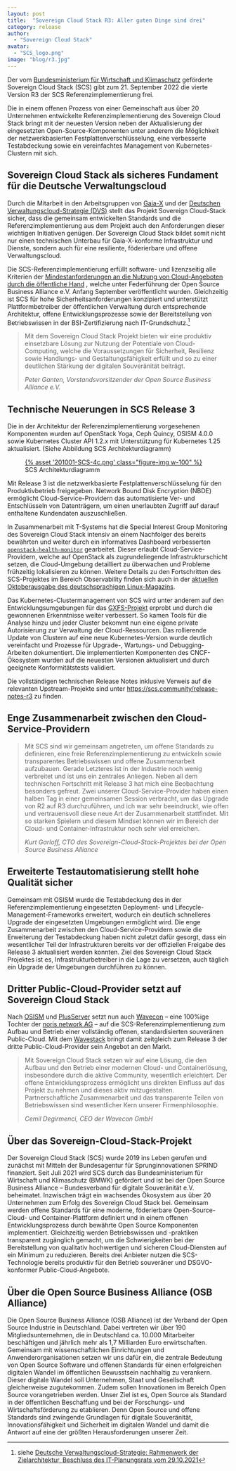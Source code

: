 ```yaml
---
layout: post
title:  "Sovereign Cloud Stack R3: Aller guten Dinge sind drei"
category: release
author:
  - "Sovereign Cloud Stack"
avatar:
  - "SCS_logo.png"
image: "blog/r3.jpg"
---
```

Der vom [Bundesministerium für Wirtschaft und Klimaschutz](https://bmwk.de)
geförderte Sovereign Cloud Stack (SCS) gibt zum 21. September 2022 die vierte Version
R3 der SCS Referenzimplementierung frei.

Die in einem offenen Prozess von einer Gemeinschaft aus über 20 Unternehmen entwickelte
Referenzimplementierung des Sovereign Cloud Stack bringt mit der neuesten Version
neben der Aktualisierung der eingesetzten Open-Source-Komponenten unter anderem
die Möglichkeit der netzwerkbasierten Festplattenverschlüsselung, eine verbesserte
Testabdeckung sowie ein vereinfachtes Management von Kubernetes-Clustern mit sich.

## Sovereign Cloud Stack als sicheres Fundament für die Deutsche Verwaltungscloud

Durch die Mitarbeit in den Arbeitsgruppen von [Gaia-X](https://www.gaia-x.eu/) und
der [Deutschen Verwaltungscloud-Strategie (DVS)](https://www.cio.bund.de/Web/DE/Innovative-Vorhaben/Deutsche-Verwaltungscloud-Strategie/deutsche_verwaltungscloud_strategie_node.html)
stellt das Projekt Sovereign Cloud-Stack sicher, dass die gemeinsam entwickelten
Standards und die Referenzimplementierung aus dem Projekt auch den Anforderungen
dieser wichtigen Initiativen genügen. Der Sovereign Cloud Stack bildet somit
nicht nur einen technischen Unterbau für Gaia-X-konforme Infrastruktur und Dienste,
sondern auch für eine resiliente, föderierbare und offene Verwaltungscloud.

Die SCS-Referenzimplementierung erfüllt software- und lizenzseitig alle Kriterien
der [Mindestanforderungen an die Nutzung von Cloud-Angeboten durch die öffentliche
Hand](https://osb-alliance.de/verbands-news/mindestanforderungen-fuer-cloud-angebote-oeffentliche-hand)
, welche unter Federführung der Open Source Business Alliance e.V. Anfang September
veröffentlicht wurden. Gleichzeitig ist SCS für hohe Sicherheitsanforderungen konzipiert und unterstützt
Plattformbetreiber der öffentlichen Verwaltung durch entsprechende Architektur,
offene Entwicklungsprozesse sowie der Bereitstellung von Betriebswissen in der
BSI-Zertifizierung nach IT-Grundschutz.[^1]

<blockquote><p>
Mit dem Sovereign Cloud Stack Projekt bieten wir eine produktiv einsetzbare Lösung zur Nutzung der Potentiale von Cloud-Computing, welche die Voraussetzungen für Sicherheit, Resilienz sowie Handlungs- und Gestaltungsfähigkeit erfüllt und so zu einer deutlichen Stärkung der digitalen Souveränität beiträgt.
</p><cite>Peter Ganten, Vorstandsvorsitzender der Open Source Business Alliance e.V.</cite>
</blockquote>

## Technische Neuerungen in SCS Release 3

Die in der Architektur der Referenzimplementierung vorgesehenen Komponenten wurden
auf OpenStack Yoga, Ceph Quincy, OSISM 4.0.0 sowie Kubernetes Cluster API 1.2.x
mit Unterstützung für Kubernetes 1.25 aktualisiert. (Siehe Abbildung SCS Architekturdiagramm)

<figure class="figure mx-auto d-block" style="width:90%">
  <a href="{% asset "201001-SCS-4c.png" @path %}">
    {% asset '201001-SCS-4c.png' class="figure-img w-100" %}
  </a>
  <figcaption class="figure-caption">
    SCS Architekturdiagramm
  </figcaption>
</figure>

Mit Release 3 ist die netzwerkbasierte Festplattenverschlüsselung für den Produktivbetrieb
freigegeben. Network Bound Disk Encryption (NBDE) ermöglicht Cloud-Service-Providern das
automatisierte Ver- und Entschlüsseln von Datenträgern, um einen unerlaubten
Zugriff auf darauf enthaltene Kundendaten auszuschließen.

In Zusammenarbeit mit T-Systems hat die Special Interest Group Monitoring des
Sovereign Cloud Stack intensiv an einem Nachfolger des bereits bewährten und
weiter durch ein informatives Dashboard verbesserten
[`openstack-health-monitor`](https://github.com/SovereignCloudStack/openstack-health-monitor)
gearbeitet. Dieser erlaubt Cloud-Service-Providern, welche auf OpenStack als
zugrundeliegende Infrastrukturschicht setzen, die Cloud-Umgebung detailliert zu
überwachen und Probleme frühzeitig lokalisieren zu können. Weitere Details zu den
Fortschritten des SCS-Projektes im Bereich Observability finden sich auch in der
[aktuellen Oktoberausgabe des deutschsprachigen Linux-Magazins](https://www.linux-magazin.de/ausgaben/2022/10/observability-fuer-openstack/).

Das Kubernetes-Clustermanagement von SCS wird unter anderem auf den
Entwicklungsumgebungen für das [GXFS-Projekt](https://gxfs.eu/) erprobt und durch die
gewonnenen Erkenntnisse weiter verbessert. So kamen Tools für die Analyse hinzu
und jeder Cluster bekommt nun eine eigene private Autorisierung zur Verwaltung der
Cloud-Ressourcen. Das rollierende Update von Clustern auf eine neue Kubernetes-Version
wurde deutlich vereinfacht und Prozesse für Upgrade-, Wartungs- und Debugging-Arbeiten
dokumentiert. Die implementierten Komponenten des CNCF-Ökosystem wurden auf die
neuesten Versionen aktualisiert und durch geeignete Konformitätstests validiert.

Die vollständigen technischen Release Notes inklusive Verweis auf die relevanten
Upstream-Projekte sind unter <https://scs.community/release-notes-r3>
zu finden.

## Enge Zusammenarbeit zwischen den Cloud-Service-Providern

<blockquote><p>
Mit SCS sind wir gemeinsam angetreten, um offene Standards zu
definieren, eine freie Referenzimplementierung zu entwickeln sowie transparentes
Betriebswissen und offene Zusammenarbeit aufzubauen. Gerade Letzteres ist in der
Industrie noch wenig verbreitet und ist uns ein zentrales Anliegen. Neben all dem
technischen Fortschritt mit Release 3 hat mich eine Beobachtung besonders gefreut.
Zwei unserer Cloud-Service-Provider haben einen halben Tag in einer gemeinsamen
Session verbracht, um das Upgrade von R2 auf R3 durchzuführen, und ich war
sehr beeindruckt, wie offen und vertrauensvoll diese neue Art der Zusammenarbeit
stattfindet. Mit so starken Spielern und diesem Mindset können wir im Bereich der
Cloud- und Container-Infrastruktur noch sehr viel erreichen.
</p><cite>Kurt Garloff, CTO des Sovereign-Cloud-Stack-Projektes bei der Open Source Business Alliance</cite>
</blockquote>

## Erweiterte Testautomatisierung stellt hohe Qualität sicher

Gemeinsam mit OSISM wurde die Testabdeckung des in der Referenzimplementierung
eingesetzten Deployment- und Lifecycle-Management-Frameworks erweitert, wodurch
ein deutlich schnelleres Upgrade der eingesetzten Umgebungen ermöglicht wird.
Die enge Zusammenarbeit zwischen den Cloud-Service-Providern sowie die Erweiterung
der Testabdeckung haben nicht zuletzt dafür gesorgt, dass ein wesentlicher Teil
der Infrastrukturen bereits vor der offiziellen Freigabe des Release 3 aktualisiert
werden konnten. Ziel des Sovereign Cloud Stack Projektes ist es, Infrastrukturbetreiber
in die Lage zu versetzen, auch täglich ein Upgrade der Umgebungen durchführen zu können.

## Dritter Public-Cloud-Provider setzt auf Sovereign Cloud Stack

Nach [OSISM](https://osism.tech/) und [PlusServer](https://www.plusserver.com/)
setzt nun auch [Wavecon](https://www.wavecon.de/) – eine 100%ige Tochter
der [noris network AG](https://www.noris.de/) – auf die SCS-Referenzimplementierung zum Aufbau und Betrieb
einer vollständig offenen, standardisierten souveränen Public-Cloud. Mit dem [Wavestack](https://www.noris.de/wavestack-cloud-demo)
bringt damit zeitgleich zum Release 3 der dritte Public-Cloud-Provider sein Angebot
an den Markt.

<blockquote><p>
Mit Sovereign Cloud Stack setzen wir auf eine Lösung, die den Aufbau und den
Betrieb einer modernen Cloud- und Containerlösung, insbesondere durch die aktive
Community, wesentlich erleichtert. Der offene Entwicklungsprozess ermöglicht uns
direkten Einfluss auf das Projekt zu nehmen und dieses aktiv mitzugestalten.
Partnerschaftliche Zusammenarbeit und das transparente Teilen von Betriebswissen
sind wesentlicher Kern unserer Firmenphilosophie.
</p><cite>Cemil Degirmenci, CEO der Wavecon GmbH</cite>
</blockquote>

## Über das Sovereign-Cloud-Stack-Projekt

Der Sovereign Cloud Stack (SCS) wurde 2019 ins Leben gerufen und zunächst mit Mitteln
der Bundesagentur für Sprunginnovationen SPRIND finanziert. Seit Juli 2021 wird
SCS durch das Bundesministerium für Wirtschaft und Klimaschutz (BMWK) gefördert
und ist bei der Open Source Business Alliance – Bundesverband für digitale
Souveränität e.V. beheimatet. Inzwischen trägt ein wachsendes Ökosystem aus über
20 Unternehmen zum Erfolg des Sovereign Cloud Stack bei. Gemeinsam werden offene
Standards für eine moderne, föderierbare Open-Source-Cloud- und Container-Plattform
definiert und in einem offenen Entwicklungsprozess durch bewährte Open Source Komponenten
implementiert. Gleichzeitig werden Betriebswissen und -praktiken transparent
zugänglich gemacht, um die Schwierigkeiten bei der Bereitstellung von qualitativ
hochwertigen und sicheren Cloud-Diensten auf ein Minimum zu reduzieren. Bereits
drei Anbieter nutzen die SCS-Technologie bereits produktiv für den Betrieb souveräner
und DSGVO-konformer Public-Cloud-Angebote.

## Über die Open Source Business Alliance (OSB Alliance)

Die Open Source Business Alliance (OSB Alliance) ist der Verband der Open Source
Industrie in Deutschland. Dabei vertreten wir über 190 Mitgliedsunternehmen, die
in Deutschland ca. 10.000 Mitarbeiter beschäftigen und jährlich mehr als 1,7
Milliarden Euro erwirtschaften. Gemeinsam mit wissenschaftlichen Einrichtungen und
Anwenderorganisationen setzen wir uns dafür ein, die zentrale Bedeutung von Open
Source Software und offenen Standards für einen erfolgreichen digitalen Wandel im
öffentlichen Bewusstsein nachhaltig zu verankern. Dieser digitale Wandel soll
Unternehmen, Staat und Gesellschaft gleicherweise zugutekommen. Zudem sollen
Innovationen im Bereich Open Source vorangetrieben werden. Unser Ziel ist es,
Open Source als Standard in der öffentlichen Beschaffung und bei der Forschungs-
und Wirtschaftsförderung zu etablieren. Denn Open Source und offene Standards
sind zwingende Grundlagen für digitale Souveränität, Innovationsfähigkeit und
Sicherheit im digitalen Wandel und damit die Antwort auf eine der größten
Herausforderungen unserer Zeit.

[^1]: siehe [Deutsche Verwaltungscloud-Strategie: Rahmenwerk der Zielarchitektur, Beschluss des IT-Planungsrats vom 29.10.2021](https://www.it-planungsrat.de/beschluss/beschluss-2021-46)
